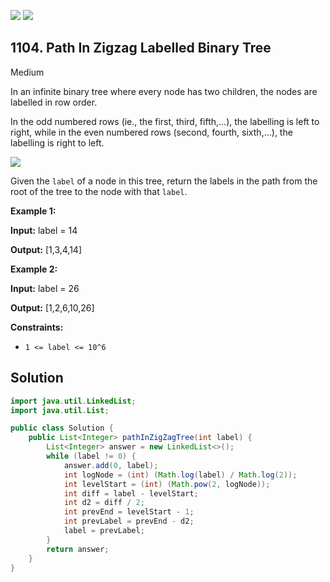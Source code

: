 [![](https://img.shields.io/github/stars/javadev/LeetCode-in-Java?label=Stars&style=flat-square)](https://github.com/javadev/LeetCode-in-Java)
[![](https://img.shields.io/github/forks/javadev/LeetCode-in-Java?label=Fork%20me%20on%20GitHub%20&style=flat-square)](https://github.com/javadev/LeetCode-in-Java/fork)

## 1104\. Path In Zigzag Labelled Binary Tree

Medium

In an infinite binary tree where every node has two children, the nodes are labelled in row order.

In the odd numbered rows (ie., the first, third, fifth,...), the labelling is left to right, while in the even numbered rows (second, fourth, sixth,...), the labelling is right to left.

![](https://assets.leetcode.com/uploads/2019/06/24/tree.png)

Given the `label` of a node in this tree, return the labels in the path from the root of the tree to the node with that `label`.

**Example 1:**

**Input:** label = 14

**Output:** [1,3,4,14]

**Example 2:**

**Input:** label = 26

**Output:** [1,2,6,10,26]

**Constraints:**

*   `1 <= label <= 10^6`

## Solution

```java
import java.util.LinkedList;
import java.util.List;

public class Solution {
    public List<Integer> pathInZigZagTree(int label) {
        List<Integer> answer = new LinkedList<>();
        while (label != 0) {
            answer.add(0, label);
            int logNode = (int) (Math.log(label) / Math.log(2));
            int levelStart = (int) (Math.pow(2, logNode));
            int diff = label - levelStart;
            int d2 = diff / 2;
            int prevEnd = levelStart - 1;
            int prevLabel = prevEnd - d2;
            label = prevLabel;
        }
        return answer;
    }
}
```